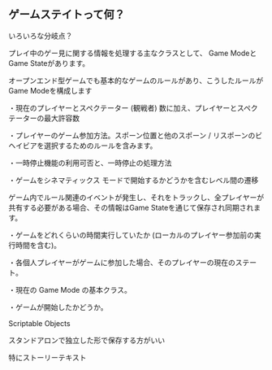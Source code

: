 ## ゲームステイトって何？

いろいろな分岐点？

プレイ中のゲー見に関する情報を処理する主なクラスとして、
Game ModeとGame Stateがあります。

オープンエンド型ゲームでも基本的なゲームのルールがあり、こうしたルールが
Game Modeを構成します

・現在のプレイヤーとスペクテーター (観戦者) 数に加え、プレイヤーとスペクテーターの最大許容数

・プレイヤーのゲーム参加方法。スポーン位置と他のスポーン / リスポーンのビヘイビアを選択するためのルールを含みます。

・一時停止機能の利用可否と、一時停止の処理方法

・ゲームをシネマティックス モードで開始するかどうかを含むレベル間の遷移


ゲーム内でルール関連のイベントが発生し、それをトラックし、全プレイヤーが共有する必要がある場合、その情報はGame Stateを通じて保存され同期されます。

・ゲームをどれくらいの時間実行していたか (ローカルのプレイヤー参加前の実行時間を含む)。

・各個人プレイヤーがゲームに参加した場合、そのプレイヤーの現在のステート。

・現在の Game Mode の基本クラス。

・ゲームが開始したかどうか。

Scriptable Objects

スタンドアロンで独立した形で保存する方がいい

特にストーリーテキスト